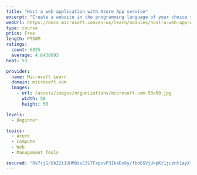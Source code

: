 ```yaml
---
title: "Host a web application with Azure App service"
excerpt: "Create a website in the programming language of your choice through the hosted web app platform in Azure App Service."
webUrl: https://docs.microsoft.com/en-us/learn/modules/host-a-web-app-with-azure-app-service/
type: course
price: Free
length: PT58M
ratings:
  count: 6825
  average: 4.6438093
heat: 53

provider:
  name: Microsoft Learn
  domain: microsoft.com
  images:
    - url: /assets/images/organizations/microsoft.com-50x50.jpg
      width: 50
      height: 50

levels:
  - Beginner

topics:
  - Azure
  - Compute
  - Web
  - Management Tools

secured: "Rx7+jG/Ub22i1UHM8zvE3LTFxpvvP3Ik4Dx6y/fboEGVjUkpKt1juznt1ayX7VInSPbLKcHp6u0KF05sS3IncVoOHTL4WHxHhyMPiOftBhVTpdrR9PdlCaPHCKzQ9mmzyGicQkwC4m7cuIjdlhE6ruuA3LrSLjZqIvL6l9X1Z2qP39aCF2CkQpk6qtPIZme/Hz8xoVoBCYrvxqNwctHdXgnzK+W4Wya9rkvk1awffmmgfXUJjZUsOcj1P78F9cCU7jC5XU6pIH9Crm0sABo1gnvriOU9n8ioocOTT2WHpfFVAzpbdqMhSuKcLrFUyb9EAj/r+K9tx2rxF41fM/alEQEFoh56VuHQIE/qkL4eOevTOuFwRw3/fVLSo1DZ3NWCZ/1JxhkLrGOborJV1ASF+F1TBQjFcrf3cIaE8tPR/A8=;9KKy9RC9b33Jaji9/Dd5rw=="
---
```


